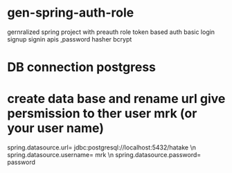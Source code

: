 # gen-spring-auth-role
gernralized spring project with preauth role token based auth basic login signup signin apis ,password hasher bcrypt
# DB connection postgress
# create data base and rename url give persmission to ther user mrk (or your user name)
spring.datasource.url= jdbc:postgresql://localhost:5432/hatake \n
spring.datasource.username= mrk \n
spring.datasource.password= password 

